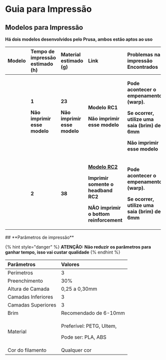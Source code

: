 # Guia para Impressão



## **Modelos para Impressão**

**Há dois modelos desenvolvidos pelo Prusa, ambos estão aptos ao uso**  


<table>
  <thead>
    <tr>
      <th style="text-align:left"><b>Modelo</b>
      </th>
      <th style="text-align:left"><b>Tempo de impress&#xE3;o estimado (h)</b>
      </th>
      <th style="text-align:left"><b>Material estimado (g)</b>
      </th>
      <th style="text-align:left"><b>Link</b>
      </th>
      <th style="text-align:left"><b>Problemas na impress&#xE3;o Encontrados</b>
      </th>
    </tr>
  </thead>
  <tbody>
    <tr>
      <td style="text-align:left"></td>
      <td style="text-align:left">
        <p><b>1</b>
        </p>
        <p><b>N&#xE3;o imprimir esse modelo<br /></b>
        </p>
      </td>
      <td style="text-align:left">
        <p><b>23<br /></b>
        </p>
        <p><b>N&#xE3;o imprimir esse modelo<br /></b>
        </p>
      </td>
      <td style="text-align:left">
        <p><b>Modelo RC1<br /></b>
        </p>
        <p><b>N&#xE3;o imprimir esse modelo</b>
        </p>
      </td>
      <td style="text-align:left">
        <p><b>Pode acontecer o empenamento (warp). </b>
        </p>
        <p><b>Se ocorrer, utilize uma saia (brim) de 6mm</b>
        </p>
        <p><b>N&#xE3;o imprimir esse modelo<br /></b>
        </p>
      </td>
    </tr>
    <tr>
      <td style="text-align:left"></td>
      <td style="text-align:left"><b>2</b>
      </td>
      <td style="text-align:left"><b>38</b>
      </td>
      <td style="text-align:left">
        <p><a href="https://www.prusaprinters.org/prints/25857-prusa-protective-face-shield-rc2"><b>Modelo RC2</b></a>
        </p>
        <p><b>Imprimir somente o headband RC2</b>
        </p>
        <p><b>N&#xC3;O imprimir o bottom reinforcement</b>
        </p>
      </td>
      <td style="text-align:left">
        <p><b>Pode acontecer o empenamento (warp).<br /></b>
        </p>
        <p><b>Se ocorrer, utilize uma saia (brim) de 6mm</b>
        </p>
      </td>
    </tr>
  </tbody>
</table>## **Parâmetros de impressão** 

{% hint style="danger" %}
**ATENÇÃO: Não reduzir os parâmetros para ganhar tempo, isso vai custar qualidade**
{% endhint %}

<table>
  <thead>
    <tr>
      <th style="text-align:left"><b>Par&#xE2;metros</b>
      </th>
      <th style="text-align:left">Valores</th>
    </tr>
  </thead>
  <tbody>
    <tr>
      <td style="text-align:left">Per&#xED;metros</td>
      <td style="text-align:left">3</td>
    </tr>
    <tr>
      <td style="text-align:left">Preenchimento</td>
      <td style="text-align:left">30%</td>
    </tr>
    <tr>
      <td style="text-align:left">Altura de Camada</td>
      <td style="text-align:left">0,25 a 0,30mm</td>
    </tr>
    <tr>
      <td style="text-align:left">Camadas Inferiores</td>
      <td style="text-align:left">3</td>
    </tr>
    <tr>
      <td style="text-align:left">Camadas Superiores</td>
      <td style="text-align:left">3</td>
    </tr>
    <tr>
      <td style="text-align:left">Brim</td>
      <td style="text-align:left">Recomendado de 6-10mm</td>
    </tr>
    <tr>
      <td style="text-align:left">Material</td>
      <td style="text-align:left">
        <p>Prefer&#xED;vel: PETG, Ultem,</p>
        <p>Pode ser: PLA, ABS</p>
      </td>
    </tr>
    <tr>
      <td style="text-align:left">Cor do filamento</td>
      <td style="text-align:left">Qualquer cor</td>
    </tr>
  </tbody>
</table>